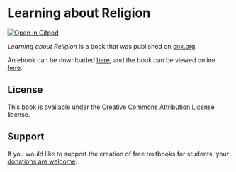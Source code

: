 # Learning about Religion

[![Open in Gitpod](https://gitpod.io/button/open-in-gitpod.svg)](https://gitpod.io/from-referrer/)

_Learning about Religion_ is a book that was published on [cnx.org](https://cnx.org/).

An ebook can be downloaded [here](https://github.com/cnx-user-books/cnxbook-learning-about-religion/releases/latest), and the book can be viewed online [here](https://github.com/cnx-user-books/cnxbook-learning-about-religion/releases/latest).

## License
This book is available under the [Creative Commons Attribution License](./LICENSE) license.

## Support
If you would like to support the creation of free textbooks for students, your [donations are welcome](https://riceconnect.rice.edu/donation/support-openstax-banner).
